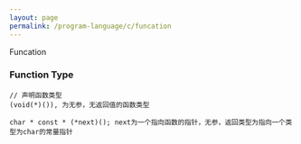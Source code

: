 ```yaml
---
layout: page
permalink: /program-language/c/funcation
---
```


Funcation

### Function Type

    // 声明函数类型
    (void(*)()), 为无参，无返回值的函数类型

    char * const * (*next)(); next为一个指向函数的指针，无参，返回类型为指向一个类型为char的常量指针

    
